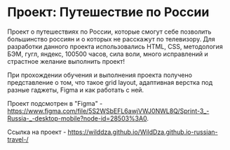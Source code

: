 # Проект: Путешествие по России

Проект о путешествиях по России, которые смогут себе позволить большинство россиян и о которых не расскажут по телевизору. Для разработки данного проекта использовались HTML, CSS, методология БЭМ, гугл, яндекс, 100500 часов, сила воли, много исправлений и страстное желание выполнить проект!

При прохождении обучения и выполнения проекта получено представление о том, что такое grid layout, адаптивная верстка под разные гаджеты, Figma и как работать с ней.

Проект подсмотрен в "Figma" - https://www.figma.com/file/5S2WSbEFL6awjVWJ0NWL8Q/Sprint-3_-Russia-_-desktop-mobile?node-id=28503%3A0.

Ссылка на проект - https://wilddza.github.io/WildDza.github.io-russian-travel-/